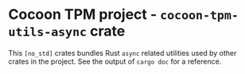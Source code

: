 # Cocoon TPM project - `cocoon-tpm-utils-async` crate

This `[no_std]` crates bundles Rust `async` related utilities used by
other crates in the project. See the output of `cargo doc` for a
reference.
